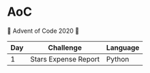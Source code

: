 # AoC
🎄 Advent of Code 2020 🎄

Day | Challenge | Language
--- | --------- | --------
1 | Stars Expense Report | Python

